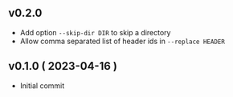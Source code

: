 
## v0.2.0

* Add option `--skip-dir DIR` to skip a directory
* Allow comma separated list of header ids in `--replace HEADER`

## v0.1.0 ( 2023-04-16 )

* Initial commit
